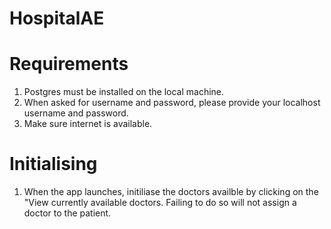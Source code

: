 # HospitalAE

# Requirements
1) Postgres must be installed on the local machine.
2) When asked for username and password, please provide your localhost username and password.
3) Make sure internet is available.

# Initialising
1) When the app launches, initiliase the doctors availble by clicking on the "View currently available doctors. Failing to do so will not assign a doctor to the patient.
